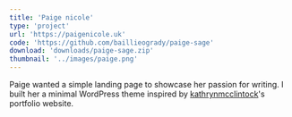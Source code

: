 ```yaml
---
title: 'Paige nicole'
type: 'project'
url: 'https://paigenicole.uk'
code: 'https://github.com/baillieogrady/paige-sage'
download: 'downloads/paige-sage.zip'
thumbnail: '../images/paige.png'
---
```


Paige wanted a simple landing page to showcase her passion for writing. I built her a minimal WordPress theme inspired by [kathrynmcclintock](http://www.kathrynmcclintock.com/)'s portfolio website. 